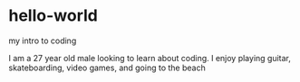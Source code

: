 # hello-world
my intro to coding

I am a 27 year old male looking to learn about coding. I enjoy playing guitar, skateboarding, video games, and going to the beach
